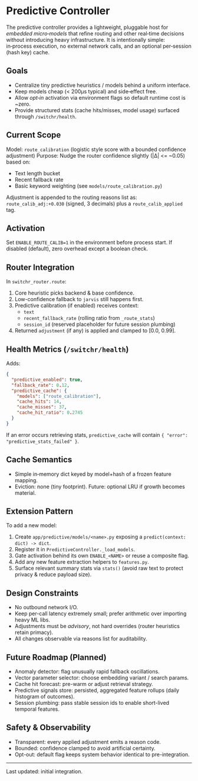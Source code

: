 # Predictive Controller

The predictive controller provides a lightweight, pluggable host for *embedded micro‑models* that refine routing and other real‑time decisions without introducing heavy infrastructure. It is intentionally simple: in‑process execution, no external network calls, and an optional per‑session (hash key) cache.

## Goals
- Centralize tiny predictive heuristics / models behind a uniform interface.
- Keep models cheap (< 200µs typical) and side‑effect free.
- Allow *opt‑in* activation via environment flags so default runtime cost is ~zero.
- Provide structured stats (cache hits/misses, model usage) surfaced through `/switchr/health`.

## Current Scope
Model: `route_calibration` (logistic style score with a bounded confidence adjustment)
Purpose: Nudge the router confidence slightly (|Δ| <= ~0.05) based on:
- Text length bucket
- Recent fallback rate
- Basic keyword weighting (see `models/route_calibration.py`)

Adjustment is appended to the routing reasons list as: `route_calib_adj:+0.030` (signed, 3 decimals) plus a `route_calib_applied` tag.

## Activation
Set `ENABLE_ROUTE_CALIB=1` in the environment before process start.
If disabled (default), zero overhead except a boolean check.

## Router Integration
In `switchr_router.route`:
1. Core heuristic picks backend & base confidence.
2. Low-confidence fallback to `jarvis` still happens first.
3. Predictive calibration (if enabled) receives context:
   - `text`
   - `recent_fallback_rate` (rolling ratio from `_route_stats`)
   - `session_id` (reserved placeholder for future session plumbing)
4. Returned `adjustment` (if any) is applied and clamped to [0.0, 0.99].

## Health Metrics (`/switchr/health`)
Adds:
```json
{
  "predictive_enabled": true,
  "fallback_rate": 0.12,
  "predictive_cache": {
    "models": ["route_calibration"],
    "cache_hits": 14,
    "cache_misses": 37,
    "cache_hit_ratio": 0.2745
  }
}
```
If an error occurs retrieving stats, `predictive_cache` will contain `{ "error": "predictive_stats_failed" }`.

## Cache Semantics
- Simple in‑memory dict keyed by model+hash of a frozen feature mapping.
- Eviction: none (tiny footprint). Future: optional LRU if growth becomes material.

## Extension Pattern
To add a new model:
1. Create `app/predictive/models/<name>.py` exposing a `predict(context: dict) -> dict`.
2. Register it in `PredictiveController._load_models`.
3. Gate activation behind its own `ENABLE_<NAME>` or reuse a composite flag.
4. Add any new feature extraction helpers to `features.py`.
5. Surface relevant summary stats via `stats()` (avoid raw text to protect privacy & reduce payload size).

## Design Constraints
- No outbound network I/O.
- Keep per-call latency extremely small; prefer arithmetic over importing heavy ML libs.
- Adjustments must be *advisory*, not hard overrides (router heuristics retain primacy).
- All changes observable via reasons list for auditability.

## Future Roadmap (Planned)
- Anomaly detector: flag unusually rapid fallback oscillations.
- Vector parameter selector: choose embedding variant / search params.
- Cache hit forecast: pre-warm or adjust retrieval strategy.
- Predictive signals store: persisted, aggregated feature rollups (daily histogram of outcomes).
- Session plumbing: pass stable session ids to enable short-lived temporal features.

## Safety & Observability
- Transparent: every applied adjustment emits a reason code.
- Bounded: confidence clamped to avoid artificial certainty.
- Opt-out: default flag keeps system behavior identical to pre-integration.

---
Last updated: initial integration.

